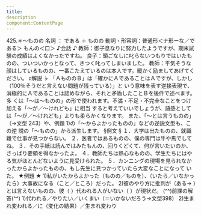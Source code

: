 ```yaml
---
title:
description
component:ContentPage
---
```



425.＊～ものの
名詞 ： である ＋ ものの
動詞・形容詞：普通形＜ナ形ーな／である＞ もんの＜口＞
♪会話 ♪
教師：御子息なりに努力したようですが、期末試験の成績はよくなかったですね。 良子：頭ごなしに叱らないつもりではいたものの、ついついかっとなって、きつく叱ってしまいました。 教師：平気そうな顔はしているものの、一番こたえているのは本人です。暖かく励ましてあげてください。
♯解説 ♭
「ＡもののＢ」は「確かにＡであることはＡですが、しかし（100％そうだと言えない問題が残っている）」と いう意味を表す逆接表現で、消極的にＡであることは認めながら、それと矛盾したことＢを後件で述べます。多 くは「～は～ものの」の形で使われます。不満・不足・不完全なことをつけ加える「～が／～けれども」に相当 すると考えていいでしょうが、語感としては「～が／～けれども」よりも柔らかくなります。
また、「～とは言うものの」（→文型 243）や、例題 1)の「～からよかったものの」などの逆説文型も、この逆 説の「～ものの」から派生します。
§例文 §
１．大学は出たものの、就職難で仕事が見つからない。
２．医者ではあるものの、僕の専門は牛や馬でしてね。
３．その手紙は読んではみたもんの、回りくどくて、何が言いたいのか、さっぱり要領を得なかったよ。
４．教師たちは熱心なものの、学生たちにはやる気がほとんどないように見受けられた。
５．カンニングの現場を見られなかったからよかったものの、もし先生に見つかっていたら大変なことになって いた。
★例題 ★
1)私がいたからよかった（ものの／ものを）、（いたら／いなかったら）大事故になる（こと／ところ）だった。
2)彼のやり方に批判が（ある→ ）とは言えないものの、彼（ ）代われる人がいない（ ）が現状だ。
(^^)前課の解答(^^)
1)代われる／やりたい／いくまい（＝いかないだろう→文型398）
2)生まれ変われる／に（変化の結果）／生まれ変わり
